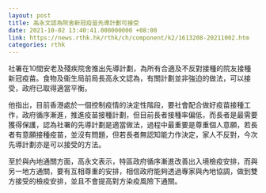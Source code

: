```yaml
---
layout: post
title: 高永文認為院舍新冠疫苗先導計劃可接受
date: 2021-10-02 13:40:41.000000000 +08:00
link: https://news.rthk.hk/rthk/ch/component/k2/1613208-20211002.htm
categories: rthk
---
```


社署在10間安老及殘疾院舍推出先導計劃，為所有合適及不反對接種的院友接種新冠疫苗。食物及衞生局前局長高永文認為，有關計劃並非強迫的做法，可以接受，政府已取得適當平衡。

他指出，目前香港處於一個控制疫情的決定性階段，要社會配合做好疫苗接種工作，政府循序漸進，推進疫苗接種計劃，但目前長者接種率偏低，而長者是最需要獲得保護，認為社署的先導計劃是適當做法，過程中最重要是尊重個人意願，若長者有意願接種疫苗，並沒有問題，但若長者無認知能力作決定，家人不反對，今次先導計劃亦是可以接受的方法。

至於與內地通關方面，高永文表示，特區政府循序漸進改善出入境檢疫安排，而與另一地方通關，要有互相尊重的安排，相信政府能夠透過專家與內地協調，做到雙方接受的檢疫安排，並且不會提高對方染疫風險下通關。

